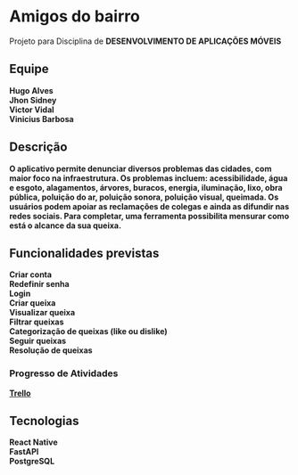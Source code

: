 # Amigos do bairro

Projeto para Disciplina de <b>DESENVOLVIMENTO DE APLICAÇÕES MÓVEIS<b>

## Equipe

Hugo Alves <br /> 
Jhon Sidney <br /> 
Victor Vidal <br /> 
Vinicius Barbosa <br /> 

## Descrição

O aplicativo permite denunciar diversos problemas das cidades, com maior foco na infraestrutura. Os problemas incluem: acessibilidade, água e esgoto, alagamentos, árvores, buracos, energia, iluminação, lixo, obra pública, poluição do ar, poluição sonora, poluição visual, queimada. Os usuários podem apoiar as reclamações de colegas e ainda as difundir nas redes sociais. Para completar, uma ferramenta possibilita mensurar como está o alcance da sua queixa. <br /> 

## Funcionalidades previstas

Criar conta  <br /> 
Redefinir senha  <br /> 
Login  <br /> 
Criar queixa  <br /> 
Visualizar queixa  <br /> 
Filtrar queixas  <br /> 
Categorização de queixas (like ou dislike)  <br /> 
Seguir queixas  <br /> 
Resolução de queixas  <br /> 

### Progresso de Atividades
[Trello](https://trello.com/invite/b/ErlKNhYI/5a93c724bdbf34c08716174379f3b682/amigos-do-bairro)

## Tecnologias

React Native <br /> 
FastAPI <br /> 
PostgreSQL <br /> 
